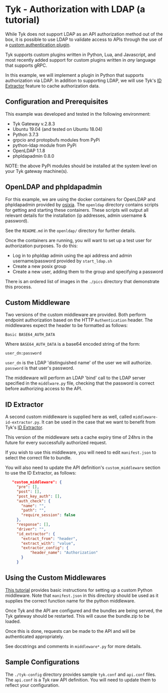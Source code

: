 Tyk - Authorization with LDAP (a tutorial)
=====

While Tyk does not support LDAP as an API authorization method out of the box,
it is possible to use LDAP to validate access to APIs through the use of
a [custom authentication plugin](https://tyk.io/docs/customise-tyk/plugins/rich-plugins/python/custom-auth-python-tutorial/).

Tyk supports custom plugins written in Python, Lua, and Javascript, and most recently
added support for custom plugins written in *any* language that supports gRPC.

In this example, we will implement a plugin in Python that supports authorization via LDAP. In addition
to supporting LDAP, we will use Tyk's [ID Extractor](https://tyk.io/docs/customise-tyk/plugins/rich-plugins/id-extractor/) feature to cache authorization data.

Configuration and Prerequisites
-----

This example was developed and tested in the following environment:

 - Tyk Gateway v.2.8.3
 - Ubuntu 19.04 (and tested on Ubuntu 18.04)
 - Python 3.7.3
 - grpcio and protopbufs modules from PyPi
 - python-ldap module from PyPi
 - OpenLDAP 1.1.8
 - phpldapadmin 0.8.0
 
NOTE: the above PyPi modules should be installed at the system level on your Tyk gateway machine(s).
 
OpenLDAP and phpldapadmin
-----

For this example, we are using the docker containers for OpenLDAP and phpldapadmin provided by 
[osixia](http://www.osixia.net/docker/images/). The `openldap` directory contains scripts for getting and starting these containers.
These scripts will output all relevant details for the installation (ip addresses, admin username & password).

See the `README.md` in the `openldap/` directory for further details.

Once the containers are running, you will want to set up a test user for authorization purposes. To do this:

 - Log in to phpldap admin using the api address and admin username/password provided by `start_ldap.sh`
 - Create a new posix group
 - Create a new user, adding them to the group and specifying a password

There is an ordered list of images in the `./pics` directory that demonstrate
this process.

Custom Middleware
-----

Two versions of the custom middleware are provided. Both perform endpoint authorization
based on the HTTP `Authentication` header. The middlewares expect the header to be formatted
as follows:

`Basic BASE64_AUTH_DATA`

Where `BASE64_AUTH_DATA` is a base64 encoded string of the form:

`user_dn:password`

`user_dn` is the LDAP 'distinguished name' of the user we will authorize. `password` is that user's password.

The middleware will perform an LDAP 'bind' call to the LDAP server specified in the `middlware.py` file, checking
that the password is correct before authorizing access to the API.

ID Extractor
-----

A second custom middleware is supplied here as well, called `middleware-id-extractor.py`.
It can be used in the case that we want to benefit from Tyk's [ID Extractor](https://tyk.io/docs/customise-tyk/plugins/rich-plugins/id-extractor/).

This version of the middleware sets a cache expiry time of 24hrs in the future for every
successfully authorized request.

If you wish to use this middleware, you will need to edit `manifest.json` to select the
correct file to bundle.

You will also need to update the API definition's `custom_middleware` section to use 
the ID Extractor, as follows:

```json
   "custom_middleware": {
     "pre": [],
     "post": [],
     "post_key_auth": [],
     "auth_check": {
       "name": "",
       "path": "",
       "require_session": false
     },
     "response": [],
     "driver": "",
     "id_extractor": {
       "extract_from": "header",
       "extract_with": "value",
       "extractor_config": {
           "header_name": "Authorization"
       }
     }
```


Using the Custom Middlewares
-----

[This tutorial](https://tyk.io/docs/customise-tyk/plugins/rich-plugins/python/custom-auth-python-tutorial/)
provides basic instructions for setting up a custom Python middleware. Note that `manifest.json` in
this directory should be used as it supplies the correct function name for the python middleware.

Once Tyk and the API are configured and the bundles are being served, the Tyk gateway
should be restarted. This will cause the bundle.zip to be loaded.

Once this is done, requests can be made to the API and will be authenticated appropriately.

See docstrings and comments in `middleware*.py` for more details.

Sample Configurations
-----

The `./tyk-config` directory provides sample `tyk.conf` and `api.conf` files. The `api.conf` is a Tyk raw API definition. 
You will need to update them to reflect your configuration.